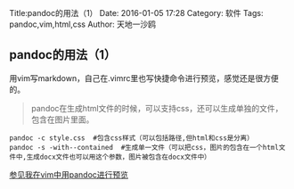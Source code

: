 Title:pandoc的用法（1）
Date: 2016-01-05 17:28
Category: 软件
Tags: pandoc,vim,html,css
Author: 天地一沙鸥

## pandoc的用法（1） 

用vim写markdown，自己在.vimrc里也写快捷命令进行预览，感觉还是很方便的。

> pandoc在生成html文件的时候，可以支持css，还可以生成单独的文件，包含在图片里面。

	pandoc -c style.css  #包含css样式（可以包括路径,但html和css是分离）
	pandoc -s -with--contained  #生成单一文件（可以把css，图片的包含在一个html文件中,生成docx文件也可以用这个参数，图片被包含在docx文件中）

[参见我在vim中用pandoc进行预览]({filename}2016-01-05_17-37.mkd)

